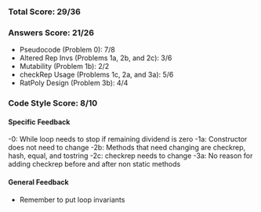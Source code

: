 ### Total Score: 29/36

### Answers Score: 21/26
- Pseudocode (Problem 0): 7/8
- Altered Rep Invs (Problems 1a, 2b, and 2c): 3/6
- Mutability (Problem 1b): 2/2
- checkRep Usage (Problems 1c, 2a, and 3a): 5/6
- RatPoly Design (Problem 3b): 4/4

### Code Style Score: 8/10

#### Specific Feedback

-0: While loop needs to stop if remaining dividend is zero
-1a: Constructor does not need to change
-2b: Methods that need changing are checkrep, hash, equal, and tostring
-2c: checkrep needs to change
-3a: No reason for adding checkrep before and after non static methods

#### General Feedback

- Remember to put loop invariants
